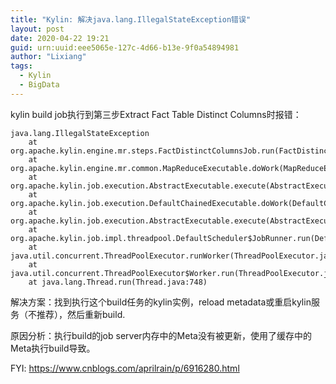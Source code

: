 ```yaml
---
title: "Kylin: 解决java.lang.IllegalStateException错误"
layout: post
date: 2020-04-22 19:21
guid: urn:uuid:eee5065e-127c-4d66-b13e-9f0a54894981
author: "Lixiang"
tags:
  - Kylin
  - BigData
---
```


kylin build job执行到第三步Extract Fact Table Distinct Columns时报错：


```shell
java.lang.IllegalStateException
	at org.apache.kylin.engine.mr.steps.FactDistinctColumnsJob.run(FactDistinctColumnsJob.java:97)
	at org.apache.kylin.engine.mr.common.MapReduceExecutable.doWork(MapReduceExecutable.java:131)
	at org.apache.kylin.job.execution.AbstractExecutable.execute(AbstractExecutable.java:164)
	at org.apache.kylin.job.execution.DefaultChainedExecutable.doWork(DefaultChainedExecutable.java:70)
	at org.apache.kylin.job.execution.AbstractExecutable.execute(AbstractExecutable.java:164)
	at org.apache.kylin.job.impl.threadpool.DefaultScheduler$JobRunner.run(DefaultScheduler.java:114)
	at java.util.concurrent.ThreadPoolExecutor.runWorker(ThreadPoolExecutor.java:1149)
	at java.util.concurrent.ThreadPoolExecutor$Worker.run(ThreadPoolExecutor.java:624)
	at java.lang.Thread.run(Thread.java:748)
```

解决方案：找到执行这个build任务的kylin实例，reload metadata或重启kylin服务（不推荐），然后重新build.

原因分析：执行build的job server内存中的Meta没有被更新，使用了缓存中的Meta执行build导致。

FYI: https://www.cnblogs.com/aprilrain/p/6916280.html
